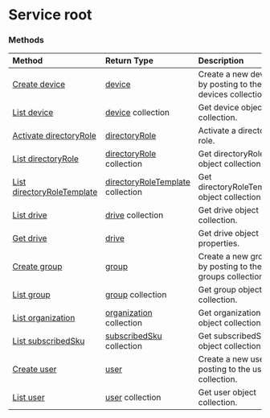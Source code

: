 # Service root


### Methods



| Method		   | Return Type	|Description|
|:---------------|:--------|:----------|
|[Create device](../api/device_post_devices.md) |[device](device.md)| Create a new device by posting to the devices collection.|
|[List device](../api/device_list.md) | [device](device.md) collection |Get device object collection. |
|[Activate directoryRole](../api/directoryrole_post_directoryroles.md) | [directoryRole](directoryrole.md) |Activate a directory role. |
|[List directoryRole](../api/directoryrole_list.md) | [directoryRole](directoryrole.md) collection |Get directoryRole object collection. |
|[List directoryRoleTemplate](../api/directoryroletemplate_list.md) | [directoryRoleTemplate](directoryroletemplate.md) collection |Get directoryRoleTemplate object collection. |
|[List drive](../api/drive_list.md) | [drive](drive.md) collection |Get drive object collection. |
|[Get drive](../api/drive_get.md) | [drive](drive.md)  |Get drive object properties. |
|[Create group](../api/group_post_groups.md) |[group](group.md)| Create a new group by posting to the groups collection.|
|[List group](../api/group_list.md) | [group](group.md) collection |Get group object collection. |
|[List organization](../api/organization_list.md) | [organization](organization.md) collection |Get organization object collection. |
|[List subscribedSku](../api/subscribedsku_list.md) | [subscribedSku](subscribedsku.md) collection |Get subscribedSku object collection. |
|[Create user](../api/user_post_users.md) |[user](user.md)| Create a new user by posting to the users collection.|
|[List user](../api/user_list.md) | [user](user.md) collection |Get user object collection. |

<!-- uuid: 8fcb5dbc-d5aa-4681-8e31-b001d5168d79
2015-10-25 14:57:30 UTC -->
<!-- {
  "type": "#page.annotation",
  "description": "Service root",
  "keywords": "",
  "section": "documentation",
  "tocPath": ""
}-->
